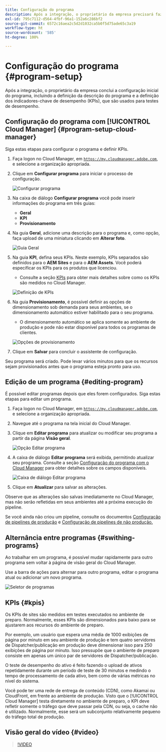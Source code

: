 ```yaml
---
title: Configuração do programa
description: Após a integração, o proprietário da empresa precisará fazer uma configuração inicial do programa.
exl-id: 795c7112-d564-4fbf-96a1-152a6c286bf2
source-git-commit: 6572c16aea2c5d2d1032ca5b0f5d75ade65c3a19
workflow-type: ht
source-wordcount: '585'
ht-degree: 100%

---
```



# Configuração do programa {#program-setup}

Após a integração, o proprietário da empresa conclui a configuração inicial do programa, incluindo a definição da descrição do programa e a definição dos indicadores-chave de desempenho (KPIs), que são usados para testes de desempenho.

## Configuração do programa com [!UICONTROL Cloud Manager] {#program-setup-cloud-manager}

Siga estas etapas para configurar o programa e definir KPIs.

1. Faça logon no Cloud Manager, em [`https://my.cloudmanager.adobe.com`](https://my.cloudmanager.adobe.com), e selecione a organização apropriada.

1. Clique em **Configurar programa** para iniciar o processo de configuração.

   ![Configurar programa](/help/assets/set-up-program/setup1.png)

1. Na caixa de diálogo **Configurar programa** você pode inserir informações do programa em três guias:

   * **Geral**
   * **KPI**
   * **Provisionamento**

1. Na guia **Geral**, adicione uma descrição para o programa e, como opção, faça upload de uma miniatura clicando em **Alterar foto**.

   ![Guia Geral](/help/assets/Setup_Program-General.png)

1. Na guia **KPI**, defina seus KPIs. Neste exemplo, KPIs separados são definidos para o **AEM Sites** e para o **AEM Assets**. Você poderá especificar os KPIs para os produtos que licenciou.

   * Consulte a seção [KPIs](#kpis) para obter mais detalhes sobre como os KPIs são medidos no Cloud Manager.

   ![Definição de KPIs](/help/assets/Setup_Program-KPIs.png)

1. Na guia **Provisionamento**, é possível definir as opções de dimensionamento sob demanda para seus ambientes, se o dimensionamento automático estiver habilitado para o seu programa.

   * O dimensionamento automático se aplica somente ao ambiente de produção e pode não estar disponível para todos os programas de clientes.

   ![Opções de provisionamento](/help/assets/Setup_Program-Provisioning.png)

1. Clique em **Salvar** para concluir o assistente de configuração.

Seu programa será criado. Pode levar vários minutos para que os recursos sejam provisionados antes que o programa esteja pronto para uso.

## Edição de um programa {#editing-program}

É possível editar programas depois que eles forem configurados. Siga estas etapas para editar um programa.

1. Faça logon no Cloud Manager, em [`https://my.cloudmanager.adobe.com`](https://my.cloudmanager.adobe.com), e selecione a organização apropriada.

1. Navegue até o programa na tela inicial do Cloud Manager.

1. Clique em **Editar programa** para atualizar ou modificar seu programa a partir da página **Visão geral**.

   ![Opção Editar programa](/help/assets/set-up-program/edit-program1.png)

1. A caixa de diálogo **Editar programa** será exibida, permitindo atualizar seu programa. Consulte a seção [Configuração do programa com o Cloud Manager](#program-setup-cloud-manager) para obter detalhes sobre os campos disponíveis.

   ![Caixa de diálogo Editar programa](/help/assets/set-up-program/edit-program-general.png)

1. Clique em **Atualizar** para salvar as alterações.

Observe que as alterações são salvas imediatamente no Cloud Manager, mas não serão refletidas em seus ambientes até a próxima execução do pipeline.

Se você ainda não criou um pipeline, consulte os documentos [Configuração de pipelines de produção](/help/using/production-pipelines.md) e [Configuração de pipelines de não produção.](/help/using/non-production-pipelines.md)

## Alternância entre programas {#swithing-programs}

Ao trabalhar em um programa, é possível mudar rapidamente para outro programa sem voltar à página de visão geral do Cloud Manager.

Use a barra de ações para alternar para outro programa, editar o programa atual ou adicionar um novo programa.

![Seletor de programas](/help/assets/set-up-program/setup2.png)

## KPIs {#kpis}

Os KPIs de sites são medidos em testes executados no ambiente de preparo. Normalmente, esses KPIs são dimensionados para baixo para se ajustarem aos recursos do ambiente de preparo.

Por exemplo, um usuário que espera uma média de 1000 exibições de página por minuto em seu ambiente de produção e tem quatro servidores de Dispatcher/publicação em produção deve dimensionar isso para 250 exibições de página por minuto. Isso pressupõe que o ambiente de preparo consiste em apenas um único par de servidores de Dispatcher/publicação.

O teste de desempenho do ativo é feito fazendo o upload de ativos repetidamente durante um período de teste de 30 minutos e medindo o tempo de processamento de cada ativo, bem como de várias métricas no nível do sistema.

Você pode ter uma rede de entrega de conteúdo (CDN), como Akamai ou CloudFront, em frente ao ambiente de produção. Visto que o [!UICONTROL Cloud Manager] testa diretamente no ambiente de preparo, o KPI deve refletir somente o tráfego que deve passar pela CDN, ou seja, o cache não é utilizado. Normalmente, esse será um subconjunto relativamente pequeno do tráfego total de produção.

## Visão geral do vídeo {#video}

>[!VIDEO](https://video.tv.adobe.com/v/26313/)
